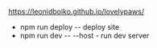 https://leonidboiko.github.io/lovelypaws/

- npm run deploy -- deploy site
- npm run dev -- --host - run dev server